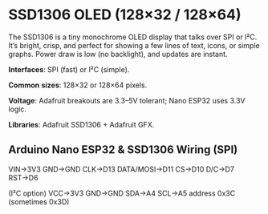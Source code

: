 # SSD1306 OLED (128×32 / 128×64)

The SSD1306 is a tiny monochrome OLED display that talks over SPI or I²C. It’s bright, crisp, and perfect for showing a few lines of text, icons, or simple graphs. Power draw is low (no backlight), and updates are instant.

**Interfaces**: SPI (fast) or I²C (simple).

**Common** **sizes**: 128×32 or 128×64 pixels.

**Voltage**: Adafruit breakouts are 3.3–5V tolerant; Nano ESP32 uses 3.3V logic.

**Libraries**: Adafruit SSD1306 + Adafruit GFX.

## Arduino Nano ESP32 & SSD1306 Wiring (SPI) 

VIN→3V3 
GND→GND 
CLK→D13 
DATA/MOSI→D11 
CS→D10 
D/C→D7 
RST→D6

(I²C option)
VCC→3V3 
GND→GND 
SDA→A4 
SCL→A5 
address 0x3C (sometimes 0x3D)
